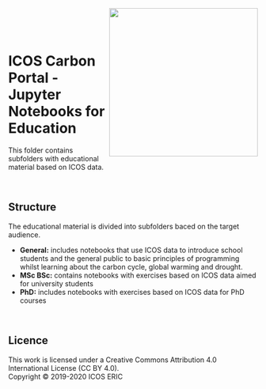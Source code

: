 <img src="https://www.icos-cp.eu/sites/default/files/2017-11/ICOS_CP_logo.png" width="300" align="right"/>
<br>
<br>
<br>

# ICOS Carbon Portal - Jupyter Notebooks for Education
This folder contains subfolders with educational material based on ICOS data.

<br>

## Structure
The educational material is divided into subfolders baced on the target audience.

* **General:** includes notebooks that use ICOS data to introduce school students and the general public to basic principles of programming whilst learning about the carbon cycle, global warming and drought.
* **MSc BSc:** contains notebooks with exercises based on ICOS data aimed for university students
* **PhD:** includes notebooks with exercises based on ICOS data for PhD courses

<br>

## Licence
This work is licensed under a Creative Commons Attribution 4.0 International License (CC BY 4.0). <br>
Copyright © 2019-2020 ICOS ERIC
